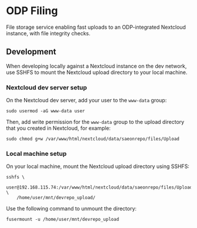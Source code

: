 # ODP Filing

File storage service enabling fast uploads to an ODP-integrated
Nextcloud instance, with file integrity checks.

## Development

When developing locally against a Nextcloud instance on the dev
network, use SSHFS to mount the Nextcloud upload directory to your
local machine.

### Nextcloud dev server setup

On the Nextcloud dev server, add your user to the `www-data` group:

    sudo usermod -aG www-data user

Then, add write permission for the `www-data` group to the upload
directory that you created in Nextcloud, for example:

    sudo chmod g+w /var/www/html/nextcloud/data/saeonrepo/files/Upload

### Local machine setup

On your local machine, mount the Nextcloud upload directory using SSHFS:

    sshfs \
        user@192.168.115.74:/var/www/html/nextcloud/data/saeonrepo/files/Upload \
        /home/user/mnt/devrepo_upload/

Use the following command to unmount the directory:

    fusermount -u /home/user/mnt/devrepo_upload
